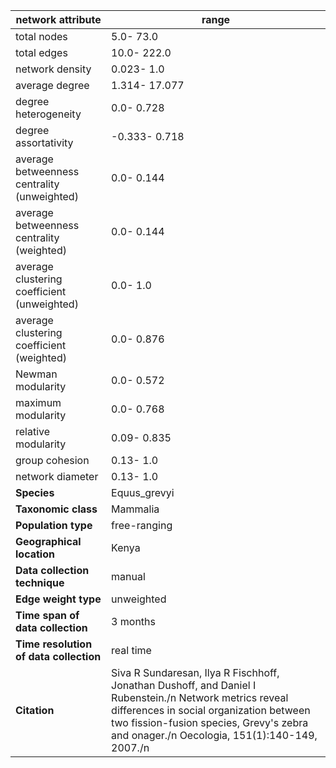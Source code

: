 network attribute|range
---|---
total nodes|5.0- 73.0
total edges|10.0- 222.0
network density|0.023- 1.0
average degree|1.314- 17.077
degree heterogeneity|0.0- 0.728
degree assortativity|-0.333- 0.718
average betweenness centrality (unweighted)|0.0- 0.144
average betweenness centrality (weighted)|0.0- 0.144
average clustering coefficient (unweighted)|0.0- 1.0
average clustering coefficient (weighted)|0.0- 0.876
Newman modularity|0.0- 0.572
maximum modularity|0.0- 0.768
relative modularity|0.09- 0.835
group cohesion|0.13- 1.0
network diameter|0.13- 1.0
**Species**| Equus_grevyi
**Taxonomic class**| Mammalia
**Population type**| free-ranging
**Geographical location**| Kenya
**Data collection technique**| manual 
**Edge weight type**| unweighted
**Time span of data collection**| 3 months
**Time resolution of data collection**| real time
**Citation**| Siva R Sundaresan, Ilya R Fischhoff, Jonathan Dushoff, and Daniel I Rubenstein./n Network metrics reveal differences in social organization between two fission-fusion species, Grevy's zebra and onager./n Oecologia, 151(1):140-149, 2007./n